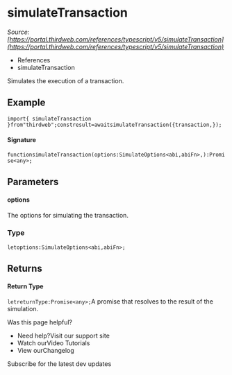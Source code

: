 # simulateTransaction

*Source: [https://portal.thirdweb.com/references/typescript/v5/simulateTransaction](https://portal.thirdweb.com/references/typescript/v5/simulateTransaction)*

* References
* simulateTransaction

Simulates the execution of a transaction.

## Example

`import{ simulateTransaction }from"thirdweb";constresult=awaitsimulateTransaction({transaction,});`
#### Signature

`functionsimulateTransaction(options:SimulateOptions<abi,abiFn>,):Promise<any>;`
## Parameters

#### options

The options for simulating the transaction.

### Type

`letoptions:SimulateOptions<abi,abiFn>;`
## Returns

#### Return Type

`letreturnType:Promise<any>;`A promise that resolves to the result of the simulation.

Was this page helpful?

* Need help?Visit our support site
* Watch ourVideo Tutorials
* View ourChangelog

Subscribe for the latest dev updates

